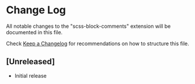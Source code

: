 # Change Log
All notable changes to the "scss-block-comments" extension will be documented in this file.

Check [Keep a Changelog](http://keepachangelog.com/) for recommendations on how to structure this file.

## [Unreleased]
- Initial release